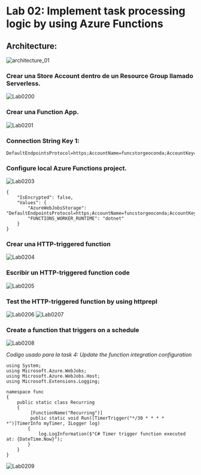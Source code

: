 # Lab 02: Implement task processing logic by using Azure Functions

## Architecture:
![architecture_01](ZZ-lab/architecture_02.png)


### Crear una Store Account dentro de un Resource Group llamado Serverless. 
![Lab0200](ZZ-lab/Lab0200.png)

### Crear una Function App. 
![Lab0201](ZZ-lab/Lab0201.png)
### Connection String Key 1:

```
DefaultEndpointsProtocol=https;AccountName=funcstorgeoconda;AccountKey=2Y+fcKbyCujCLFrR4hjgXIk9pQbEmS0yEiaMdOYNxxaiFNwxamJfvKPgDI55yne/JbJson00nar1PrqoEvG3aA==;EndpointSuffix=core.windows.net
```


### Configure local Azure Functions project.
![Lab0203](ZZ-lab/Lab0203.png)


```
{
    "IsEncrypted": false,
    "Values": {
        "AzureWebJobsStorage": "DefaultEndpointsProtocol=https;AccountName=funcstorgeoconda;AccountKey=2Y+fcKbyCujCLFrR4hjgXIk9pQbEmS0yEiaMdOYNxxaiFNwxamJfvKPgDI55yne/JbJson00nar1PrqoEvG3aA==;EndpointSuffix=core.windows.net",
        "FUNCTIONS_WORKER_RUNTIME": "dotnet"
    }
}
```

### Crear una HTTP-triggered function
![Lab0204](ZZ-lab/Lab0204.png)
### Escribir un HTTP-triggered function code
![Lab0205](ZZ-lab/Lab0205.png)

### Test the HTTP-triggered function by using httprepl
![Lab0206](ZZ-lab/Lab0206.png)
![Lab0207](ZZ-lab/Lab0207.png)
### Create a function that triggers on a schedule
![Lab0208](ZZ-lab/Lab0208.png)

*Codigo usado para la task 4: Update the function integration configuration*
```
using System;
using Microsoft.Azure.WebJobs;
using Microsoft.Azure.WebJobs.Host;
using Microsoft.Extensions.Logging;

namespace func
{
    public static class Recurring
    {
         [FunctionName("Recurring")]
         public static void Run([TimerTrigger("*/30 * * * * *")]TimerInfo myTimer, ILogger log)
        {
            log.LogInformation($"C# Timer trigger function executed at: {DateTime.Now}");
        }
    }
}
```

![Lab0209](ZZ-lab/Lab0209.png)





